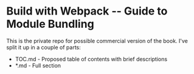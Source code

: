 # Build with Webpack -- Guide to Module Bundling

This is the private repo for possible commercial version of the book. I've split it up in a couple of parts:

* TOC.md - Proposed table of contents with brief descriptions
* <section>*.md - Full section

